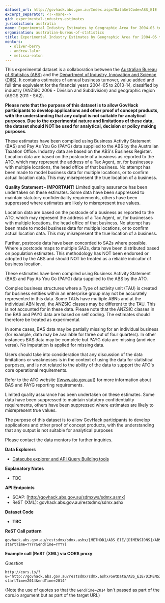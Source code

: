 ```yaml
---
dataset_url: http://govhack.abs.gov.au/Index.aspx?DataSetCode=ABS_EIE
excerpt_separator: <!--more-->
gid: experimental-industry-estimates
jurisdiction: australia
name: Experimental Industry Estimates by Geographic Area for 2004-05 to 2013-14 - Govhack
organisation: australian-bureau-of-statistics
title: Experimental Industry Estimates by Geographic Area for 2004-05 to 2013-14 - Govhack
mentors:
  - oliver-berry
  - andrew-lalor
  - melissa-eaton
---
```


This experimental dataset is a collaboration between the [Australian Bureau of Statistics (ABS)](http://portal.govhack.org/sponsors/australian-bureau-of-statistics.html) and the [Department of Industry, Innovation and Science (DIIS)](http://portal.govhack.org/sponsors/department-of-industry-innovation-and-science.html). It contains estimates of annual business turnover, value added and full time equivalent for the financial years 2004-05 to 2013-14, classified by industry (ANZSIC 2006 - Division and Subdivision) and geographic region (ASGS 2011 - SA2).

<!--more-->

__Please note that the purpose of this dataset is to allow GovHack participants to develop applications and other proof of concept products, with the understanding that any output is not suitable for analytical purposes. Due to the experimental nature and limitations of these data, the dataset should NOT be used for analytical, decision or policy making purposes.__

These estimates have been compiled using Business Activity Statement (BAS) and Pay As You Go (PAYG) data supplied to the ABS by the Australian Taxation Office. Industry data are based on the ABS's Business Register. Location data are based on the postcode of a business as reported to the ATO, which may represent the address of a Tax Agent, or, for businesses with multiple locations, the head office of that business. No attempt has been made to model business data for multiple locations, or to confirm actual location data. This may misrepresent the true location of a business. 

**Quality Statement - IMPORTANT!**
Limited quality assurance has been undertaken on these estimates. Some data have been suppressed to maintain statutory confidentiality requirements, others have been suppressed where estimates are likely to misrepresent true values. 

Location data are based on the postcode of a business as reported to the ATO, which may represent the address of a Tax Agent, or, for businesses with multiple locations, the head office of that business. No attempt has been made to model business data for multiple locations, or to confirm actual location data. This may misrepresent the true location of a business. 

Further, postcode data have been concorded to SA2s where possible. Where a postcode maps to multiple SA2s, data have been distributed based on population estimates. This methodology has NOT been endorsed or adopted by the ABS and should NOT be treated as a reliable indicator of business location. 

These estimates have been compiled using Business Activity Statement (BAS) and Pay As You Go (PAYG) data supplied to the ABS by the ATO. 

Complex business structures where a Type of activity unit (TAU) is created for business entities within an enterprise group may not be accurately represented in this data. Some TAUs have multiple ABNs and at the individual ABN level, the ANZSIC classes may be different to the TAU. This is not accounted for in these data. Please note that the ANZSIC classes in the BAS and PAYG data are based on self coding. The estimates should therefore be treated as experimental. 

In some cases, BAS data may be partially missing for an individual business (for example, data may be available for three out of four quarters). In other instances BAS data may be complete but PAYG data are missing (and vice versa). No imputation is applied for missing data. 

Users should take into consideration that any discussion of the data limitations or weaknesses is in the context of using the data for statistical purposes, and is not related to the ability of the data to support the ATO's core operational requirements.

Refer to the ATO website ([www.ato.gov.au]) for more information about BAS and PAYG reporting requirements.

Limited quality assurance has been undertaken on these estimates. Some data have been suppressed to maintain statutory confidentiality requirements, others have been suppressed where estimates are likely to misrepresent true values. 

The purpose of this dataset is to allow GovHack participants to develop applications and other proof of concept products, with the understanding that any output is not suitable for analytical purposes

Please contact the data mentors for further inquiries.

**Data Explorers**
* [Datacube explorer and API Query Building tools](http://govhack.abs.gov.au/Index.aspx?DataSetCode=ABS_EIE)

**Explanatory Notes**
* TBC

**API Endpoints**
* SOAP: [http://govhack.abs.gov.au/sdmxws/sdmx.asmx]
* ReST (XML): govhack.abs.gov.au/restsdmx/sdmx.ashx

**Dataset Code**

* __TBC__

**ReST Call pattern**

```
govhack.abs.gov.au/restsdmx/sdmx.ashx/[METHOD]/ABS_EIE/[DIMENSIONS]/ABS(?startTime=YYYY&endTime=YYYY)
```

**Example call (ReST (XML) via CORS proxy**

*Question*

```
http://cors.io/?u="http://govhack.abs.gov.au/restsdmx/sdmx.ashx/GetData/ABS_EIE/DIMENSIONS/ABS?startTime=2014&endTime=2014"
```
(Note the use of quotes so that the ```&endTime=2014``` isn't passed as part of the cors.io argument but as part of the target URI.)
